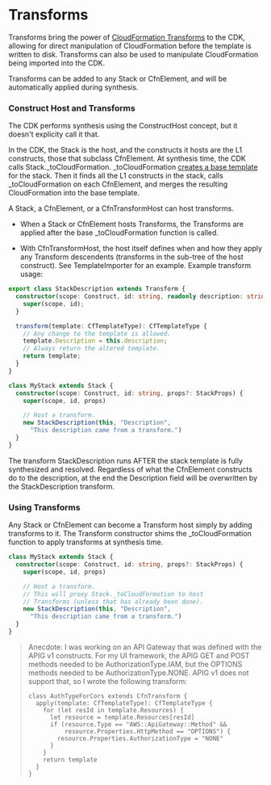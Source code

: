 # Transforms
Transforms bring the power of [CloudFormation Transforms](https://docs.aws.amazon.com/AWSCloudFormation/latest/UserGuide/transform-section-structure.html)
to the CDK, allowing for direct manipulation of CloudFormation
before the template is written to disk.  Transforms can also
be used to manipulate CloudFormation being imported into the
CDK.

Transforms can be added to any Stack or CfnElement, and will be automatically applied during synthesis.

### Construct Host and Transforms
The CDK performs synthesis using the ConstructHost concept, but it doesn't explicity call it that.

In the CDK, the Stack is the host, and the constructs it hosts
are the L1 constructs, those that subclass CfnElement.  At
synthesis time, the CDK calls Stack._toCloudFormation.  _toCloudFormation
[creates a base template](https://github.com/aws/aws-cdk/blob/92ce25085efe0540b9ac94df6de99995d3d900ac/packages/%40aws-cdk/core/lib/stack.ts#L1029-L1042)
for the stack.  Then it finds all the L1 constructs in the
stack, calls _toCloudFormation on each CfnElement, and merges the
resulting CloudFormation into the base template.

A Stack, a CfnElement, or a CfnTransformHost
can host transforms.

- When a Stack or CfnElement hosts Transforms, the Transforms are applied after
  the base _toCloudFormation function is called.

- With CfnTransformHost, the host itself
  defines when and how they apply any Transform descendents (transforms in the sub-tree
  of the host construct).  See TemplateImporter for an example.
Example transform usage:

```typescript
export class StackDescription extends Transform {
  constructor(scope: Construct, id: string, readonly description: string) {
    super(scope, id);
  }

  transform(template: CfTemplateType): CfTemplateType {
    // Any change to the template is allowed.
    template.Description = this.description;
    // Always return the altered template.
    return template;
  }
}

class MyStack extends Stack {
  constructor(scope: Construct, id: string, props?: StackProps) {
    super(scope, id, props)

    // Host a transform.
    new StackDescription(this, "Description",
      "This description came from a transform.")
  }
}
```

The transform StackDescription runs AFTER the stack
template is fully synthesized and resolved.  Regardless of
what the CfnElement constructs do to the description, at the
end the Description field will be overwritten by
the StackDescription transform.

### Using Transforms

Any Stack or CfnElement can become a Transform host simply by
adding transforms to it.  The Transform constructor shims the
_toCloudFormation function to apply transforms at synthesis
time.

```typescript
class MyStack extends Stack {
  constructor(scope: Construct, id: string, props?: StackProps) {
    super(scope, id, props)

    // Host a transform.
    // This will proxy Stack._toCloudFormation to host
    // Transforms (unless that has already been done).
    new StackDescription(this, "Description",
      "This description came from a transform.")
  }
}
```

<blockquote>
 Anecdote: I was working on an API Gateway that was defined with the APIG v1 constructs.  For my UI framework, the APIG GET and POST methods needed to be AuthorizationType.IAM, but the OPTIONS methods needed to be AuthorizationType.NONE.  APIG v1 does not support that, so
 I wrote the following transform:

```
class AuthTypeForCors extends CfnTransform {
  apply(template: CfTemplateType): CfTemplateType {
    for (let resId in template.Resources) {
      let resource = template.Resources[resId]
      if (resource.Type == "AWS::ApiGateway::Method" &&
          resource.Properties.HttpMethod == "OPTIONS") {            
        resource.Properties.AuthorizationType = "NONE"
      }
    }
    return template
  }
}
```
</blockquote>
